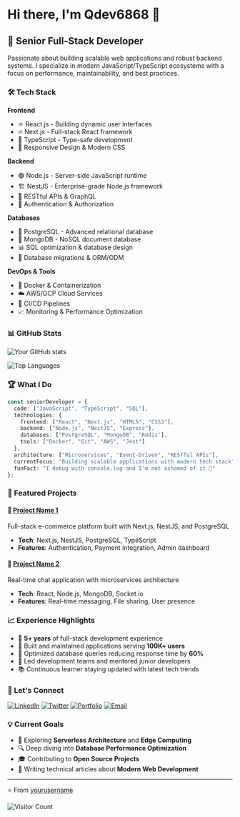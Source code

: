 # Hi there, I'm Qdev6868 👋

## 🚀 Senior Full-Stack Developer

Passionate about building scalable web applications and robust backend systems. I specialize in modern JavaScript/TypeScript ecosystems with a focus on performance, maintainability, and best practices.

### 🛠️ Tech Stack

**Frontend**
- ⚛️ React.js - Building dynamic user interfaces
- 🔥 Next.js - Full-stack React framework
- 🎨 TypeScript - Type-safe development
- 📱 Responsive Design & Modern CSS

**Backend**
- 🟢 Node.js - Server-side JavaScript runtime
- 🏗️ NestJS - Enterprise-grade Node.js framework
- 🔧 RESTful APIs & GraphQL
- 🔐 Authentication & Authorization

**Databases**
- 🐘 PostgreSQL - Advanced relational database
- 🍃 MongoDB - NoSQL document database
- 📊 SQL optimization & database design
- 🔄 Database migrations & ORM/ODM

**DevOps & Tools**
- 🐳 Docker & Containerization
- ☁️ AWS/GCP Cloud Services
- 🔄 CI/CD Pipelines
- 📈 Monitoring & Performance Optimization

### 📊 GitHub Stats

![Your GitHub stats](https://github-readme-stats.vercel.app/api?username=yourusername&show_icons=true&theme=dark&count_private=true)

![Top Languages](https://github-readme-stats.vercel.app/api/top-langs/?username=yourusername&layout=compact&theme=dark)

### 🏆 What I Do

```typescript
const seniorDeveloper = {
  code: ["JavaScript", "TypeScript", "SQL"],
  technologies: {
    frontend: ["React", "Next.js", "HTML5", "CSS3"],
    backend: ["Node.js", "NestJS", "Express"],
    databases: ["PostgreSQL", "MongoDB", "Redis"],
    tools: ["Docker", "Git", "AWS", "Jest"]
  },
  architecture: ["Microservices", "Event-Driven", "RESTful APIs"],
  currentFocus: "Building scalable applications with modern tech stack",
  funFact: "I debug with console.log and I'm not ashamed of it 🐛"
};
```

### 🌟 Featured Projects

#### 🚀 [Project Name 1](https://github.com/yourusername/project1)
Full-stack e-commerce platform built with Next.js, NestJS, and PostgreSQL
- **Tech**: Next.js, NestJS, PostgreSQL, TypeScript
- **Features**: Authentication, Payment integration, Admin dashboard

#### 📱 [Project Name 2](https://github.com/yourusername/project2)
Real-time chat application with microservices architecture
- **Tech**: React, Node.js, MongoDB, Socket.io
- **Features**: Real-time messaging, File sharing, User presence

### 📈 Experience Highlights

- 🎯 **5+ years** of full-stack development experience
- 🏢 Built and maintained applications serving **100K+ users**
- 🔧 Optimized database queries reducing response time by **60%**
- 👥 Led development teams and mentored junior developers
- 📚 Continuous learner staying updated with latest tech trends

### 🤝 Let's Connect

[![LinkedIn](https://img.shields.io/badge/LinkedIn-0077B5?style=for-the-badge&logo=linkedin&logoColor=white)](https://linkedin.com/in/qdev6868)
[![Twitter](https://img.shields.io/badge/Twitter-1DA1F2?style=for-the-badge&logo=twitter&logoColor=white)](https://twitter.com/yourhandle)
[![Portfolio](https://img.shields.io/badge/Portfolio-FF5722?style=for-the-badge&logo=google-chrome&logoColor=white)](https://yourportfolio.com)
[![Email](https://img.shields.io/badge/Email-D14836?style=for-the-badge&logo=gmail&logoColor=white)](mailto:your.email@example.com)

### 💡 Current Goals

- 🌱 Exploring **Serverless Architecture** and **Edge Computing**
- 🔍 Deep diving into **Database Performance Optimization**
- 🎓 Contributing to **Open Source Projects**
- 📝 Writing technical articles about **Modern Web Development**

---

⭐️ From [yourusername](https://github.com/qdev6868)

<!-- Visitor counter -->
![Visitor Count](https://profile-counter.glitch.me/qdev6868/count.svg)
